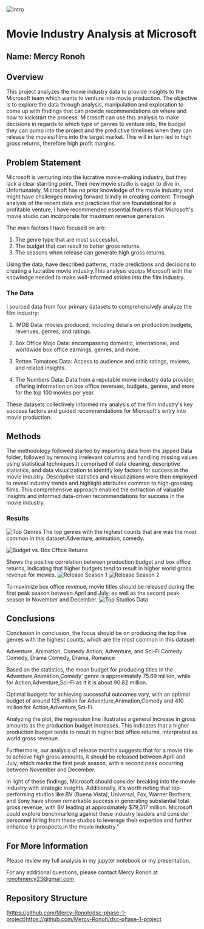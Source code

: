 ![Intro](https://github.com/Mercy-Ronoh/dsc-phase-1-project/blob/master/images/felix-mooneeram-evlkOfkQ5rE-unsplash.jpg)


# Movie Industry Analysis at Microsoft 

## Name: Mercy Ronoh

## Overview

This project analyzes the movie industry data to provide insights to the Microsoft team which wants to venture into movie production. The objective is to explore the data through analysis, manipulation and exploration to come up with findings that can provide recommendations on where and how to kickstart the process. Microsoft can use this analysis to make decisions in regards to which type of genres to venture into, the budget they can pump into the project and the predictive timelines when they can release the movies/films into the target market. This will in turn led to high gross returns, therefore high profit margins.

## Problem Statement
Microsoft is venturing into the lucrative movie-making industry, but they lack a clear starrting point. Their new movie studio is eager to dive in. Unfortunately, Microsoft has no prior knowledge of the movie industry and might have challenges moving forward blindly in creating content.
Through analysis of the recent data and practicies that are foundational for a profitable venture, I have recommended essential features that Microsoft's movie studio can incorporate for maximum revenue generation.

The main factors  I have focused on are:

1. The genre type that are most successful.
2. The budget that can result to better gross returns.
3. The seasons when release can generate high gross returns.

Using the data, have described patterns, made predictions and decisions to creating a lucratibe movie industry.This analysis equips Microsoft with the knowledge needed to make well-informed strides into the film industry. 

### The Data
I sourced data from four primary datasets to comprehensively analyze the film industry:

1. IMDB Data: movies produced, including details on production budgets, revenues, genres, and ratings.

2. Box Office Mojo Data: encompassing domestic, international, and worldwide box office earnings, genres, and more.

3. Rotten Tomatoes Data: Access to audience and critic ratings, reviews, and related insights.

4. The Numbers Data: Data from a reputable movie industry data provider, offering information on box office revenues, budgets, genres, and more for the top 100 movies per year.

These datasets collectively informed my analysis of the film industry's key success factors and guided recommendations for Microsoft's entry into movie production.


## Methods

The methodology followed started by importing data from the zipped Data folder, followed by removing irrelevant columns and handling missing values using statistical techniques.It comprised of data cleaning, descriptive statistics, and data visualization to identify key factors for success in the movie industry. Descriptive statistics and visualizations were then employed to reveal industry trends and highlight attributes common to high-grossing films. This comprehensive approach enabled the extraction of valuable insights and informed data-driven recommendations for success in the movie industry.
### Results
![Top Genres](https://github.com/Mercy-Ronoh/dsc-phase-1-project/blob/master/images/v1.png)
The top genres with the highest counts that are was the most common in this dataset:Adventure, animation, comedy.

![Budget vs. Box Office Returns](https://github.com/Mercy-Ronoh/dsc-phase-1-project/blob/master/images/budget.png)
 
Shows the positive correlation between production budget and box office returns, indicating that higher budgets tend to result in higher world gross revenue for movies.
![Release Season 1](https://github.com/Mercy-Ronoh/dsc-phase-1-project/blob/master/images/release_month1.png)
![Release Season 2](https://github.com/Mercy-Ronoh/dsc-phase-1-project/blob/master/images/release_month2.png)

To maximize box office revenue, movie titles should be released during the first peak season between April and July, as well as the second peak season in November and December.
![Top Studios Data](https://github.com/Mercy-Ronoh/dsc-phase-1-project/blob/master/images/studios_data.png)
 
## Conclusions

Conclusion
In conclusion, the focus should be on producing the top five genres with the highest counts, which are the most common in this dataset:

Adventure, Animation, Comedy Action, Adventure, and Sci-Fi Comedy Comedy, Drama Comedy, Drama, Romance

Based on the statistics, the mean budget for producing titles in the Adventure,Animation,Comedy' genre is approximately 75.69 million, while for Action,Adventure,Sci-Fi as it it is about 90.82 million.

Optimal budgets for achieving successful outcomes vary, with an optimal budget of around 125 million for Adventure,Animation,Comedy and 410 million for Action,Adventure,Sci-Fi.

Analyzing the plot, the regression line illustrates a general increase in gross amounts as the production budget increases. This indicates that a higher production budget tends to result in higher box office returns, interpreted as world gross revenue.

Furthermore, our analysis of release months suggests that for a movie title to achieve high gross amounts, it should be released between April and July, which marks the first peak season, with a second peak occurring between November and December.

In light of these findings, Microsoft should consider breaking into the movie industry with strategic insights. Additionally, it's worth noting that top-performing studios like BV (Buena Vista), Universal, Fox, Warner Brothers, and Sony have shown remarkable success in generating substantial total gross revenue, with BV leading at approximately $79,317 million. Microsoft could explore benchmarking against these industry leaders and consider personnel hiring from these studios to leverage their expertise and further enhance its prospects in the movie industry."

## For More Information
Please review my full analysis in my jupyter notebook or my presentation.

For any additional questions, please contact Mercy Ronoh at ronohmercy23@gmail.com

## Repository Structure
(https://github.com/Mercy-Ronoh/dsc-phase-1-project)https://github.com/Mercy-Ronoh/dsc-phase-1-project
